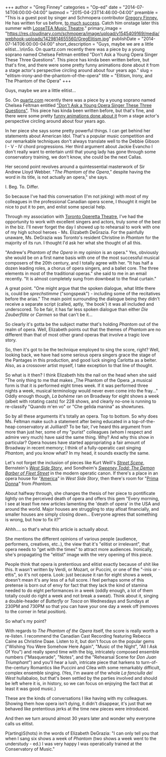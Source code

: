 +++
author = "Greg Finney"
categories = "Op-ed"
date = "2014-07-14T06:00:00-04:00"
lastmod = "2015-04-23T14:46:00-04:00"
preamble = "This is a guest post by singer and Schmopera contributor [Gregory Finney.](https://twitter.com/gregory_finney) He has written for us before, [to much success](http://schmopera.com/how-i-acted-my-way-into-an-opera-career/). Catch him onstage later this summer with [LooseTEA Music Theatre](http://looseteamusictheatre.com/current-productionautocorrect-operas/)."
primary_image = "https://res.cloudinary.com/schmopera/image/upload/v1545409169/media/webhook-uploads/1429814655560/GregElitism.jpg"
publishDate = "2014-07-14T06:00:00-04:00"
short_description = "Guys, maybe we are a little elitist...\n\nSo. On quartz.com recently there was a piece by a young soprano named Chelsea Feltman entitled &quot;Don&#039;t Ask a Young Opera Singer These Three Questions&quot;. This piece has kinda been written before, but that&#039;s fine, and there were some pretty funny animations done about it from a stage actor&#039;s perspective circling around about four years ago."
slug = "elitism-irony-and-the-phantom-of-the-opera"
title = "Elitism, Irony, and The Phantom of the Opera"
+++

Guys, maybe we are a little elitist...

So. On [quartz.com](http://quartz.com/) recently there was a piece by a young soprano named Chelsea Feltman entitled ["Don't Ask a Young Opera Singer These Three Questions"](http://qz.com/228483/dont-ask-a-young-opera-singer-these-three-questions/#/h/83373,2/). This piece has kinda been written before, but that's fine, and there were some pretty [funny animations done about it](https://www.youtube.com/watch?v=S6UPzuQvFjE) from a stage actor's perspective circling around about four years ago.

In her piece she says some pretty powerful things. I can get behind her statements about American Idol. That's a popular music competition and our remarkable techniques don't always translate well to the Debbie Gibson I - V - IV chord progressions. Her third argument about Jackie Evancho I don't really want to entertain until that young lady has gone through some conservatory training, we don't know, she could be the next Callas.

Her second point revolves around a quintessential masterwork of Sir Andrew Lloyd Webber. "_The Phantom of the Opera_,” despite having the word in its title, is not actually an opera," she says.

I. Beg. To. Differ.

So because I've had this conversation (I'm not joking) with most of my colleagues in the professional Canadian opera scene, I thought it might be nice to put it to pen, and enlist some special help.

Through my association with [Toronto Operetta Theatre](http://torontooperetta.com/), I've had the opportunity to work with excellent singers and actors, truly some of the best in the biz. I'll never forget the day I showed up to rehearsal to work with one of my high school heroes - Ms. Elizabeth DeGrazia. For the painfully unaware, Ms. DeGrazia was Toronto's resident Christine in _Phantom_ for the majority of its run. I thought I'd ask her what she thought of all this.

"Andrew's _Phantom of the Opera_ in my opinion is an opera." Yes, obviously she would be on a first name basis with one of the most successful musical composers of the 20th century, and I totally agree with her. "It has half a dozen leading roles, a chorus of opera singers, and a ballet core. The three elements in most of the traditional operas." she said to me in an email recently. "It is almost completely sung from downbeat to the final curtain." 

A great point. "One might argue that the spoken dialogue, what little there is, could be _sprechstimme_ ("songspeak") - including some of the recitatives before the arias." The main point surrounding the dialogue being they didn't receive a separate script (called, aptly, 'the book') it was all included and underscored. To be fair, it has far less spoken dialogue than either _Die Zauberflöte_ or _Carmen_ so that can't be it... 

So clearly it's gotta be the subject matter that's holding _Phantom_ out of the realm of opera. Well, Elizabeth points out that the themes of _Phantom_ are no different than that of most other grand operas that involve a tragic love story. 

So, then it's got to be the technique employed to sing the score, right? Well, looking back, we have had some serious opera singers grace the stage of the Pantages in this production, and good luck singing Carlotta as a belter. Also, as a crossover artist myself, I take exception to that line of thought. 

So what is it then? I think Elizabeth hits the nail on the head when she said "The only thing to me that makes _The Phantom of the Opera _a musical form is that it is performed eight times week. If it was performed three nights a week, musical terminology would never even come into the fray..." Oddly enough though, _La bohème_ ran on Broadway for eight shows a week (albeit with rotating casts) for 228 shows, and clearly no-one is running to re-classify "Quando m'en vo" or "Che gelida manina" as showtunes.

So by all these arguments it's totally an opera. Top to bottom. So why does Ms. Feltman make such a statement after being educated in a top-of-the-heap conservatory at Juilliard? To be fair, I've heard this argument from more than just her, some of my "purist" colleagues (whom I respect and admire very much) have said the same thing. Why? And why this show in particular? Opera houses have started appropriating a fair amount of Broadway in recent memory; I think of a fully-operatic cast singing _Phantom,_ and you know what? In my head, it sounds exactly the same.

Let's not forget the inclusion of pieces like Kurt Weill's [_Street Scene_](https://www.youtube.com/watch?v=lmzscAYfSWI), Bernstein's [_West Side Story_](https://www.youtube.com/watch?v=74UmUhAsMgM), and Sondheim's [_Sweeney Todd: The Demon Barber of Fleet Street_](https://www.youtube.com/watch?v=qWA-eRewQrA) in the modern operatic canon. If there's a place in an opera house for "[America](https://www.youtube.com/watch?v=GB4lOWfgD5s)" in _West Side Story_, then there's room for "[Prima Donna](https://www.youtube.com/watch?v=U0n04m__mJ0)" from _Phantom_.

About halfway through, she changes the thesis of her piece to pontificate lightly on the perceived death of opera and offers this gem "Every morning, I see at least five new articles lamenting the 'death of opera' in the USA and around the world. Major houses are struggling to stay afloat financially, and smaller houses are simply closing down... Everyone agrees that something is wrong, but how to fix it?"

Ahhh.... so that's what this article is actually about.

She mentions the different opinions of various people (audience, performers, creatives, etc..), the view that it's "elitist or irrelevant", that opera needs to "get with the times" to attract more audiences. Ironically, she's propagating the "elitist" image with the very opening of this piece.

People think that opera is pretentious and elitist exactly because of shit like this. It wasn't written by Verdi, or Mozart, or Puccini, or one of the "-inis or -ettis", so it's not opera. Look: just because it ran for eight shows a week, doesn't mean it's any less of a full score. I feel perhaps some of this pretense is born out of envy for fact that they lack the kind of stamina needed to do eight performances in a week (oddly enough, a lot of them totally could do right a week and not break a sweat). Think about it, singing a double-header of _Butterfly_ or _Tosca_ on Wednesdays and Sundays at 230PM and 730PM so that you can have your one day a week off (removes to the corner in fetal position).

So what's my point?

With regards to _The Phantom of the Opera_ itself, the score is really worth a re-listen. I recommend the Canadian Cast Recording featuring Rebecca Caine as Christine Daae. Listen to it, but don't focus on the popular gems ("Wishing You Were Somehow Here Again", "Music of the Night", "All I Ask Of You") and really spend time with the big, intricately composed ensemble numbers ("Masquerade", "Notes", and the "Rehearsal Scene for _Don Juan Triumphant_") and you'll hear a lush, intricate piece that harkens to turn-of-the-century Romantics like Puccini and Cilea with some remarkably difficult, complex ensemble singing. (Yes, I'm aware of the whole _La fanciulla del West_ hullabaloo, but that's been settled by the parties involved and should be left where it is, in history, so we can focus on enjoying the fact that at least it was good music.)

These are the kinds of conversations I like having with my colleagues. Showing them how opera isn't dying, it didn't disappear, it's just that we behaved like pretentious jerks at the time new pieces were introduced.

And then we turn around almost 30 years later and wonder why everyone calls us elitist.

P(arting)S(hots) in the words of Elizabeth DeGrazia: "I can only tell you that when I sang six shows a week of _Phantom_ (two shows a week went to the understudy - ed.) I was very happy I was operatically trained at the Conservatory of Music."
